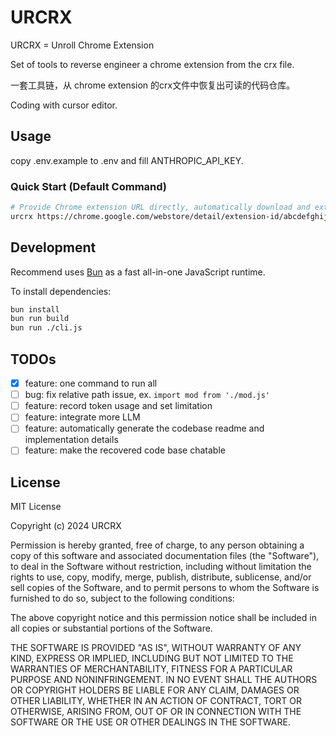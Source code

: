 # URCRX

URCRX = Unroll Chrome Extension

Set of tools to reverse engineer a chrome extension from the crx file.

一套工具链，从 chrome extension 的crx文件中恢复出可读的代码仓库。

Coding with cursor editor.

## Usage

copy .env.example to .env and fill ANTHROPIC_API_KEY.

### Quick Start (Default Command)

```bash
# Provide Chrome extension URL directly, automatically download and extract to output/$id directory
urcrx https://chrome.google.com/webstore/detail/extension-id/abcdefghijklmnopqrstuvwxyz123456
```

## Development

Recommend uses [Bun](https://bun.sh) as a fast all-in-one JavaScript runtime.

To install dependencies:

```bash
bun install
bun run build
bun run ./cli.js
```

## TODOs
- [x] feature: one command to run all
- [ ] bug: fix relative path issue, ex. `import mod from './mod.js'`
- [ ] feature: record token usage and set limitation
- [ ] feature: integrate more LLM
- [ ] feature: automatically generate the codebase readme and implementation details
- [ ] feature: make the recovered code base chatable

## License

MIT License

Copyright (c) 2024 URCRX

Permission is hereby granted, free of charge, to any person obtaining a copy
of this software and associated documentation files (the "Software"), to deal
in the Software without restriction, including without limitation the rights
to use, copy, modify, merge, publish, distribute, sublicense, and/or sell
copies of the Software, and to permit persons to whom the Software is
furnished to do so, subject to the following conditions:

The above copyright notice and this permission notice shall be included in all
copies or substantial portions of the Software.

THE SOFTWARE IS PROVIDED "AS IS", WITHOUT WARRANTY OF ANY KIND, EXPRESS OR
IMPLIED, INCLUDING BUT NOT LIMITED TO THE WARRANTIES OF MERCHANTABILITY,
FITNESS FOR A PARTICULAR PURPOSE AND NONINFRINGEMENT. IN NO EVENT SHALL THE
AUTHORS OR COPYRIGHT HOLDERS BE LIABLE FOR ANY CLAIM, DAMAGES OR OTHER
LIABILITY, WHETHER IN AN ACTION OF CONTRACT, TORT OR OTHERWISE, ARISING FROM,
OUT OF OR IN CONNECTION WITH THE SOFTWARE OR THE USE OR OTHER DEALINGS IN THE
SOFTWARE.
